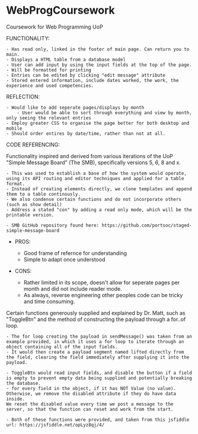 # WebProgCoursework
Coursework for Web Programming UoP

FUNCTIONALITY: 

    - Has read only, linked in the footer of main page. Can return you to main. 
    - Displays a HTML table from a database model
    - User can add input by using the input fields at the top of the page.
    - Will be formatted for printing 
    - Entries can be edited by clicking "edit message" attribute
    - Stored entered information, include dates worked, the work, the experience and used competencies.

REFLECTION: 

    - Would like to add seperate pages/displays by month
        - User would be able to sort through everything and view by month, only seeing the relevant entries 
    - Employ greater CSS to organise the page better for both desktop and mobile
    - Should order entires by date/time, rather than not at all. 


CODE REFERENCING: 

Functionality inspired and derived from various iterations of the UoP "Simple Message Board" (The SMB), specifically versions 5, 6, 8 and x. 

    - This was used to establish a base of how the system would operate, using its API routing and editor techniques and applied for a table format. 
    - Instead of creating elements directly, we clone templates and append them to a table continously. 
    - We also condense certain functions and do not incorporate others (such as show detail)
    - Address a stated "con" by adding a read only mode, which will be the printable version.

    - SMB GitHub repository found here: https://github.com/portsoc/staged-simple-message-board 

- PROS:
    - Good frame of refernce for understanding 
    - Simple to adapt once understood

- CONS: 
    - Rather limited in its scope, doesn't allow for seperate pages per month and did not include reader mode.
    - As always, reverse engineering other peoples code can be tricky and time consuming.  
    
Certain functions generously supplied and explained by Dr. Matt, such as "ToggleBtn" and the method of constructing the payload through a for..of loop. 

    - The for loop creating the payload in sendMessage() was taken from an example provided, in which it uses a for loop to iterate through an object containing all of the input fields. 
    - It would then create a payload segment named lifted directly from the field, clearing the field immediately after supplying it into the payload. 

    - ToggleBtn would read input fields, and disable the button if a field is empty to prevent empty data being supplied and potentially breaking the database. 
    - for every field in the object, if it has NOT Value (no value). Otherwise, we remove the disabled attribute if they do have data inside. 
    We reset the disabled value every time we post a message to the server, so that the function can reset and work from the start. 

    - Both of these functions were provided, and taken from this jsfiddle url: https://jsfiddle.net/opLyz8qj/4/ 